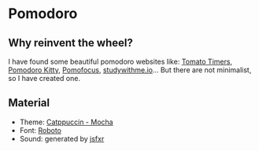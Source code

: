# Pomodoro

## Why reinvent the wheel?
I have found some beautiful pomodoro websites like: [Tomato Timers](https://www.tomatotimers.com/), [Pomodoro Kitty](https://pomodorokitty.com/), [Pomofocus](https://pomofocus.io/), [studywithme.io](https://studywithme.io/aesthetic-pomodoro-timer/)... But there are not minimalist, so I have created one.

## Material
- Theme: [Catppuccin - Mocha](https://github.com/catppuccin/catppuccin)
- Font: [Roboto](https://fonts.google.com/specimen/Roboto)
- Sound: generated by [jsfxr](https://sfxr.me/)